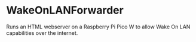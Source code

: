 # WakeOnLANForwarder
 Runs an HTML webserver on a Raspberry Pi Pico W to allow Wake On LAN capabilities over the internet.
